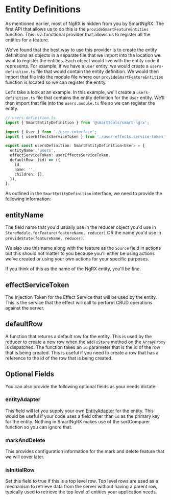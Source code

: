 # Entity Definitions

As mentioned earlier, most of NgRX is hidden from you by SmartNgRX. The first API that allows us to do this is the `provideSmartFeatureEntities` function. This is a functional provider that allows us to register all the entities for a feature.

We've found that the best way to use this provider is to create the entity definitions as objects in a separate file that we import into the location we want to register the entities. Each object would live with the entity code it represents. For example, if we have a `User` entity, we would create a `users-definition.ts` file that would contain the entity definition. We would then import that file into the module file where our `provideSmartFeatureEntities` function is located so we can register the entity.

Let's take a look at an example. In this example, we'll create a `users-definition.ts` file that contains the entity definition for the `User` entity. We'll then import that file into the `users.module.ts` file so we can register the entity.

```typescript
// users-definition.ts
import { SmartEntityDefinition } from '@smarttools/smart-ngrx';

import { User } from './user.interface';
import { userEffectsServiceToken } from './user-effects.service-token';

export const usersDefinition: SmartEntityDefinition<User> = {
  entityName: 'users',
  effectServiceToken: userEffectsServiceToken,
  defaultRow: (id) => ({
    id,
    name: '',
    children: [],
  }),
};
```

As outlined in the `SmartEntityDefinition` interface, we need to provide the following information:

## entityName

The field name that you'd usually use in the reducer object you'd use in `StoreModule.forFeature(featureName, reducer)` OR the name you'd use in `provideState(featureName, reducer)`.

We also use this name along with the feature as the `Source` field in actions but this should not matter to you because you'll either be using actions we've created or using your own actions for your specific purposes.

If you think of this as the name of the NgRX entity, you'll be fine.

## effectServiceToken

The Injection Token for the Effect Service that will be used by the entity. This is the service that the effect will call to perform CRUD operations against the server.

## defaultRow

A function that returns a default row for the entity. This is used by the reducer to create a new row when the `addToStore` method on the `ArrayProxy` is dispatched. The function takes an `id` parameter that is the id of the row that is being created. This is useful if you need to create a row that has a reference to the id of the row that is being created.

## Optional Fields

You can also provide the following optional fields as your needs dictate:

### entityAdapter

This field will let you supply your own [EntityAdapter](https://ngrx.io/api/entity/EntityAdapter) for the entity. This would be useful if your code uses a field other than `id` as the primary key for the entity. Nothing in SmartNgRX makes use of the sortComparer function so you can ignore that.

### markAndDelete

This provides configuration information for the mark and delete feature that we will cover later.

### isInitialRow

Set this field to true if this is a top level row. Top level rows are used as a mechanism to retrieve data from the server without having a parent row, typically used to retrieve the top level of entities your application needs.

